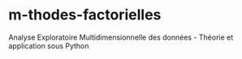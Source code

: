 # m-thodes-factorielles
Analyse Exploratoire Multidimensionnelle des données - Théorie et application sous Python
